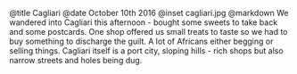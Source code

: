 @title		Cagliari
@date		October 10th 2016
@inset		cagliari.jpg
@markdown
We wandered into Cagliari this afternoon - bought some sweets to take back and some postcards.
One shop offered us small treats to taste so we had to buy something to discharge the
guilt. A lot of Africans either
begging or selling things. Cagliari itself is a port city, sloping hills - rich shops but
also narrow streets and holes being dug.
